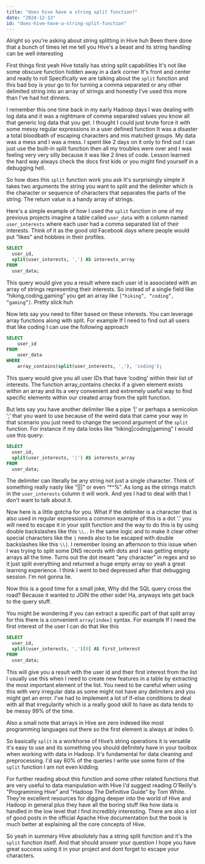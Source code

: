 ```yaml
---
title: "does hive have a string split function?"
date: "2024-12-13"
id: "does-hive-have-a-string-split-function"
---
```


Alright so you're asking about string splitting in Hive huh Been there done that a bunch of times let me tell you Hive's a beast and its string handling can be well interesting

First things first yeah Hive totally has string split capabilities It's not like some obscure function hidden away in a dark corner It's front and center and ready to roll Specifically we are talking about the `split` function and this bad boy is your go to for turning a comma separated or any other delimited string into an array of strings and honestly I’ve used this more than I've had hot dinners.

I remember this one time back in my early Hadoop days I was dealing with log data and it was a nightmare of comma separated values you know all that generic log data that you get. I thought I could just brute force it with some messy regular expressions in a user defined function It was a disaster a total bloodbath of escaping characters and mis matched groups. My data was a mess and I was a mess. I spent like 2 days on it only to find out I can just use the built-in split function then all my troubles were over and I was feeling very very silly because it was like 2 lines of code. Lesson learned the hard way always check the docs first kids or you might find yourself in a debugging hell.

So how does this `split` function work you ask It's surprisingly simple it takes two arguments the string you want to split and the delimiter which is the character or sequence of characters that separates the parts of the string. The return value is a handy array of strings.

Here's a simple example of how I used the `split` function in one of my previous projects imagine a table called `user_data` with a column named `user_interests` where each user had a comma separated list of their interests. Think of it as the good old Facebook days where people would put “likes” and hobbies in their profiles.

```sql
SELECT
  user_id,
  split(user_interests, ',') AS interests_array
FROM
  user_data;
```

This query would give you a result where each user id is associated with an array of strings representing their interests. So instead of a single field like “hiking,coding,gaming” you get an array like `[“hiking”, “coding”, “gaming”]`. Pretty slick huh

Now lets say you need to filter based on these interests. You can leverage array functions along with split. For example If I need to find out all users that like coding I can use the following approach

```sql
SELECT
    user_id
FROM
    user_data
WHERE
    array_contains(split(user_interests, ','), 'coding');
```

This query would give you all user IDs that have ‘coding’ within their list of interests. The function array_contains checks if a given element exists within an array and its a very convenient and extremely useful way to find specific elements within our created array from the split function.

But lets say you have another delimiter like a pipe ‘|’ or perhaps a semicolon ‘;’ that you want to use because of the weird data that came your way in that scenario you just need to change the second argument of the `split` function. For instance if my data looks like “hiking|coding|gaming” I would use this query:

```sql
SELECT
  user_id,
  split(user_interests, '|') AS interests_array
FROM
  user_data;
```

The delimiter can literally be any string not just a single character. Think of something really nasty like “|||” or even “*^%”. As long as the strings match in the `user_interests` column it will work. And yes I had to deal with that I don't want to talk about it.

Now here is a little gotcha for you. What if the delimiter is a character that is also used in regular expressions a common example of this is a dot '.' you will need to escape it in your split function and the way to do this is by using double backslashes like this `\\.`. In the same logic and to make it clear other special characters like the `|` needs also to be escaped with double backslashes like this `\\|`. I remember losing an afternoon to this issue when I was trying to split some DNS records with dots and I was getting empty arrays all the time. Turns out the dot meant "any character" in regex and so it just split everything and returned a huge empty array so yeah a great learning experience. I think I went to bed depressed after that debugging session. I'm not gonna lie.

Now this is a good time for a small joke, Why did the SQL query cross the road? Because it wanted to JOIN the other side! Ha, anyways lets get back to the query stuff.

You might be wondering if you can extract a specific part of that split array for this there is a convenient `array[index]` syntax. For example If I need the first interest of the user I can do that like this

```sql
SELECT
  user_id,
  split(user_interests, ',')[0] AS first_interest
FROM
  user_data;
```

This will give you a result with the user id and their first interest from the list I usually use this when I need to create new features in a table by extracting the most important element of the list. You need to be careful when using this with very irregular data as some might not have any delimiters and you might get an error. I've had to implement a lot of if-else conditions to deal with all that irregularity which is a really good skill to have as data tends to be messy 99% of the time.

Also a small note that arrays in Hive are zero indexed like most programming languages out there so the first element is always at index 0.

So basically `split` is a workhorse of Hive’s string operations it is versatile it's easy to use and its something you should definitely have in your toolbox when working with data in Hadoop. It's fundamental for data cleaning and preprocessing. I'd say 80% of the queries I write use some form of the `split` function I am not even kidding.

For further reading about this function and some other related functions that are very useful to data manipulation with Hive I'd suggest reading O’Reilly's "Programming Hive" and "Hadoop The Definitive Guide" by Tom White. They're excellent resources for digging deeper into the world of Hive and Hadoop in general plus they have all the boring stuff like how data is handled in the low level that I find incredibly interesting. There are also a lot of good posts in the official Apache Hive documentation but the book is much better at explaining all the core concepts of Hive.

So yeah in summary Hive absolutely has a string split function and it's the `split` function itself. And that should answer your question I hope you have great success using it in your project and dont forget to escape your characters.
